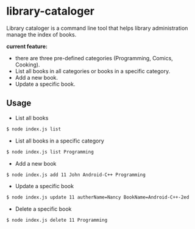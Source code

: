 # library-cataloger
Library cataloger is a command line tool that helps library administration manage the index of books.

**current feature:**
- there are three pre-defined categories (Programming, Comics, Cooking).
- List all books in all categories or books in a specific category.
- Add a new book.
- Update a specific book.

## Usage
- List all books
```sh
$ node index.js list
```
- List all books in a specific category
```sh
$ node index.js list Programming
```
- Add a new book
```sh
$ node index.js add 11 John Android-C++ Programming
```
- Update a specific book
```sh
$ node index.js update 11 autherName=Nancy BookName=Android-C++-2ed
```

- Delete a specific book
```sh
$ node index.js delete 11 Programming
```
